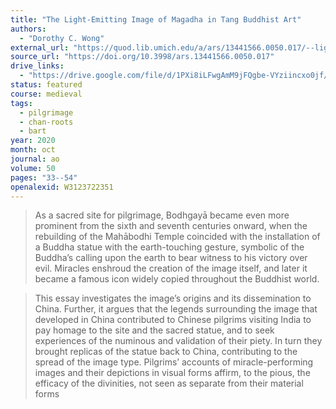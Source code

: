 ```yaml
---
title: "The Light-Emitting Image of Magadha in Tang Buddhist Art"
authors:
  - "Dorothy C. Wong"
external_url: "https://quod.lib.umich.edu/a/ars/13441566.0050.017/--light-emitting-image-of-magadha-in-tang-buddhist-art?rgn=main;view=fulltext"
source_url: "https://doi.org/10.3998/ars.13441566.0050.017"
drive_links:
  - "https://drive.google.com/file/d/1PXi8iLFwgAmM9jFQgbe-VYziincxo0jf/view?usp=drivesdk"
status: featured
course: medieval
tags:
  - pilgrimage
  - chan-roots
  - bart
year: 2020
month: oct
journal: ao
volume: 50
pages: "33--54"
openalexid: W3123722351
---
```


> As a sacred site for pilgrimage, Bodhgayā became even more prominent from the sixth and seventh centuries onward, when the rebuilding of the Mahābodhi Temple coincided with the installation of a Buddha statue with the earth-touching gesture, symbolic of the Buddha’s calling upon the earth to bear witness to his victory over evil.
Miracles enshroud the creation of the image itself, and later it became a famous icon widely copied throughout the Buddhist world.

> This essay investigates the image’s origins and its dissemination to China.
Further, it argues that the legends surrounding the image that developed in China contributed to Chinese pilgrims visiting India to pay homage to the site and the sacred statue, and to seek experiences of the numinous and validation of their piety.
In turn they brought replicas of the statue back to China, contributing to the spread of the image type.
Pilgrims’ accounts of miracle-performing images and their depictions in visual forms affirm, to the pious, the efficacy of the divinities, not seen as separate from their material forms
